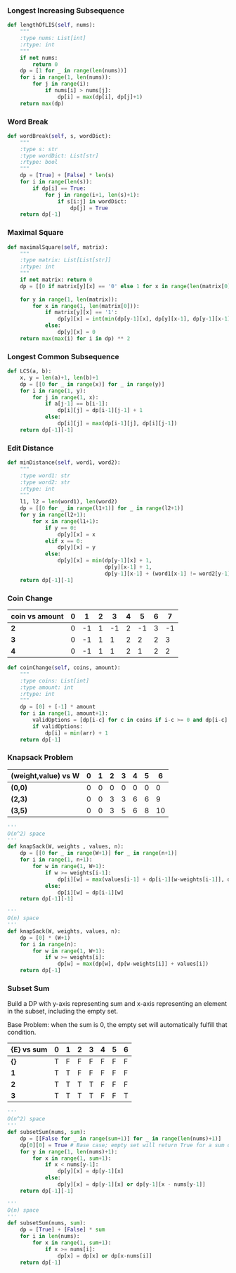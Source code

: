 ### Longest Increasing Subsequence

```python 
def lengthOfLIS(self, nums):
	"""
	:type nums: List[int]
	:rtype: int
	"""
	if not nums:
		return 0
	dp = [1 for _ in range(len(nums))]
	for i in range(1, len(nums)):
		for j in range(i):
			if nums[i] > nums[j]:
				dp[i] = max(dp[i], dp[j]+1)
	return max(dp)
```

### Word Break

```python
def wordBreak(self, s, wordDict):
    """
    :type s: str
    :type wordDict: List[str]
    :rtype: bool
    """
    dp = [True] + [False] * len(s)
    for i in range(len(s)):
        if dp[i] == True:
            for j in range(i+1, len(s)+1):
                if s[i:j] in wordDict:
                    dp[j] = True
    return dp[-1]
```

### Maximal Square

```python
def maximalSquare(self, matrix):
	"""
	:type matrix: List[List[str]]
	:rtype: int
	"""
	if not matrix: return 0
	dp = [[0 if matrix[y][x] == '0' else 1 for x in range(len(matrix[0]))] for y in range(len(matrix))]
	
	for y in range(1, len(matrix)):
		for x in range(1, len(matrix[0])):
			if matrix[y][x] == '1':
				dp[y][x] = int(min(dp[y-1][x], dp[y][x-1], dp[y-1][x-1])) + 1
			else:
				dp[y][x] = 0
	return max(max(i) for i in dp) ** 2
```

### Longest Common Subsequence

```python
def LCS(a, b):
	x, y = len(a)+1, len(b)+1
	dp = [[0 for _ in range(x)] for _ in range(y)]
	for i in range(1, y):
		for j in range(1, x):
			if a[j-1] == b[i-1]:
				dp[i][j] = dp[i-1][j-1] + 1
			else:
				dp[i][j] = max(dp[i-1][j], dp[i][j-1])
	return dp[-1][-1]
```

### Edit Distance

```python
def minDistance(self, word1, word2):
	"""
	:type word1: str
	:type word2: str
	:rtype: int
	"""
	l1, l2 = len(word1), len(word2)
	dp = [[0 for _ in range(l1+1)] for _ in range(l2+1)]
	for y in range(l2+1):
		for x in range(l1+1):
			if y == 0:
				dp[y][x] = x
			elif x == 0:
				dp[y][x] = y
			else:
				dp[y][x] = min(dp[y-1][x] + 1, 
							   dp[y][x-1] + 1, 
							   dp[y-1][x-1] + (word1[x-1] != word2[y-1]))
	return dp[-1][-1]
```

### Coin Change

coin vs amount|0|1|2|3|4|5|6|7
 ---|---|---|---|---|---|---|---|---
 __2__|0|-1|1|-1|2|-1|3|-1
 __3__|0|-1|1|1|2|2|2|3
 __4__|0|-1|1|1|2|1|2|2

```python
def coinChange(self, coins, amount):
    """
    :type coins: List[int]
    :type amount: int
    :rtype: int
    """
    dp = [0] + [-1] * amount
    for i in range(1, amount+1):
        validOptions = [dp[i-c] for c in coins if i-c >= 0 and dp[i-c] != -1]
        if validOptions:
            dp[i] = min(arr) + 1
    return dp[-1] 
```

### Knapsack Problem

(weight,value) vs W|0|1|2|3|4|5|6
 ---|---|---|---|---|---|---|---
 __(0,0)__|0|0|0|0|0|0|0|
 __(2,3)__|0|0|3|3|6|6|9|
 __(3,5)__|0|0|3|5|6|8|10|


```python
'''
O(n^2) space
'''
def knapSack(W, weights , values, n):
    dp = [[0 for _ in range(W+1)] for _ in range(n+1)]
    for i in range(1, n+1):
        for w in range(1, W+1):
            if w >= weights[i-1]:
                dp[i][w] = max(values[i-1] + dp[i-1][w-weights[i-1]], dp[i-1][w])
            else:
                dp[i][w] = dp[i-1][w]
    return dp[-1][-1]

'''
O(n) space
'''
def knapSack(W, weights, values, n):
    dp = [0] * (W+1)
    for i in range(n):
        for w in range(1, W+1):
            if w >= weights[i]:
                dp[w] = max(dp[w], dp[w-weights[i]] + values[i])
    return dp[-1]
```

### Subset Sum

Build a DP with y-axis representing sum and x-axis representing an element in the subset, including the empty set. 

Base Problem: when the sum is 0, the empty set will automatically fulfill that condition. 

{E} vs sum |0|1|2|3|4|5|6
 ---|---|---|---|---|---|---|---
__{}__|T|F|F|F|F|F|F 
__1__|T|T|F|F|F|F|F
__2__|T|T|T|T|F|F|F
__3__|T|T|T|T|F|F|T

```python
'''
O(n^2) space
'''
def subsetSum(nums, sum):
    dp = [[False for _ in range(sum+1)] for _ in range(len(nums)+1)]
    dp[0][0] = True # Base case; empty set will return True for a sum of 0
    for y in range(1, len(nums)+1):
        for x in range(1, sum+1):
            if x < nums[y-1]:
                dp[y][x] = dp[y-1][x]
            else:
                dp[y][x] = dp[y-1][x] or dp[y-1][x - nums[y-1]]
    return dp[-1][-1]
```

```python
'''
O(n) space
'''
def subsetSum(nums, sum):
    dp = [True] + [False] * sum
    for i in len(nums):
        for x in range(1, sum+1):
            if x >= nums[i]:
                dp[x] = dp[x] or dp[x-nums[i]]
    return dp[-1]
```
